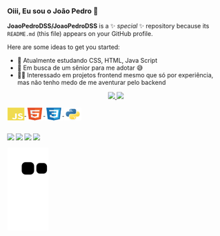 ### Oiii, Eu sou o João Pedro 👋


**JoaoPedroDSS/JoaoPedroDSS** is a ✨ _special_ ✨ repository because its `README.md` (this file) appears on your GitHub profile.

Here are some ideas to get you started:

- 🌱 Atualmente estudando CSS, HTML, Java Script
- 🤔 Em busca de um sênior para me adotar 😅
- 👨‍💻 Interessado em projetos frontend mesmo que só por experiência, mas não tenho medo de me aventurar pelo backend
<div align="center">
  <div align="center">
  <a href="https://github.com/JoaoPedroDSS">
  <img height="180em" src="https://github-readme-stats.vercel.app/api?username=JoaoPedroDSS&show_icons=true&theme=dracula&include_all_commits=true&count_private=true"/>
  <img height="180em" src="https://github-readme-stats.vercel.app/api/top-langs/?username=JoaoPedroDSS&layout=compact&langs_count=7&theme=dracula"/>
</div>
</div>
  

<div style="display: inline_block"><br>
  <img align="center" alt="Rafa-Js" height="30" width="40" src="https://raw.githubusercontent.com/devicons/devicon/master/icons/javascript/javascript-plain.svg">
  <img align="center" alt="Rafa-HTML" height="30" width="40" src="https://raw.githubusercontent.com/devicons/devicon/master/icons/html5/html5-original.svg">
  <img align="center" alt="Rafa-CSS" height="30" width="40" src="https://raw.githubusercontent.com/devicons/devicon/master/icons/css3/css3-original.svg">
  <img align="center" alt="Rafa-Python" height="30" width="40" src="https://raw.githubusercontent.com/devicons/devicon/master/icons/python/python-original.svg">
</div>

   ##
 
<div> 
  <a href="https://www.youtube.com/channel/UCeFPIsFf-uAIWn3Tv8W4yDA" target="_blank"><img src="https://img.shields.io/badge/YouTube-FF0000?style=for-the-badge&logo=youtube&logoColor=white" target="_blank"></a>
 <a href="https://discord.com/334673770092429313" target="_blank"><img src="https://img.shields.io/badge/Discord-7289DA?style=for-the-badge&logo=discord&logoColor=white" target="_blank"></a> 
  <a href = "mailto:joaopedrodesousasoares665@gmail.com"><img src="https://img.shields.io/badge/-Gmail-%23333?style=for-the-badge&logo=gmail&logoColor=white" target="_blank"></a>
  <a href="https://www.linkedin.com/in/joão-pedro-de-sousa-soares-231184221/" target="_blank"><img src="https://img.shields.io/badge/-LinkedIn-%230077B5?style=for-the-badge&logo=linkedin&logoColor=white" target="_blank"></a> 
 
  ![Snake animation](https://github.com/rafaballerini/rafaballerini/blob/output/github-contribution-grid-snake.svg)
 
</div>
